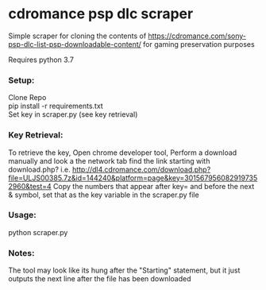 # cdromance psp dlc scraper
Simple scraper for cloning the contents of https://cdromance.com/sony-psp-dlc-list-psp-downloadable-content/ for gaming preservation purposes

Requires python 3.7

### Setup:  
Clone Repo  
pip install -r requirements.txt  
Set key in scraper.py (see key retrieval)  

### Key Retrieval:
To retrieve the key, Open chrome developer tool, Perform a download manually and look a the network tab
find the link starting with download.php? i.e. http://dl4.cdromance.com/download.php?file=ULJS00385.7z&id=144240&platform=page&key=3015679560829197352960&test=4
Copy the numbers that appear after key= and before the next & symbol, set that as the key variable in the scraper.py file

### Usage:
python scraper.py

### Notes:
The tool may look like its hung after the "Starting" statement, but it just outputs the next line after the file has been downloaded